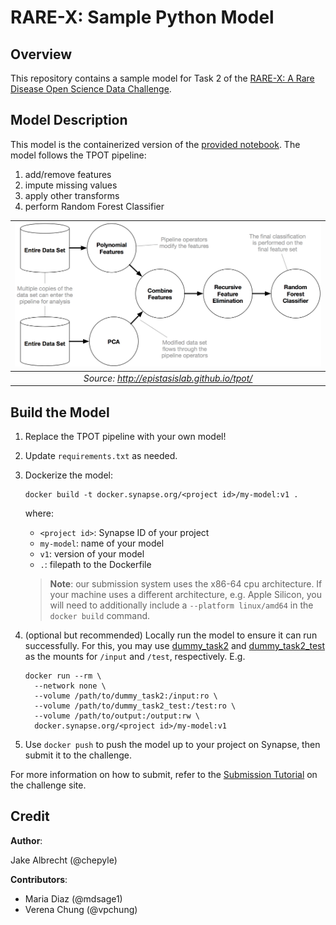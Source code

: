 # RARE-X: Sample Python Model

## Overview
This repository contains a sample model for Task 2 of the [RARE-X: A Rare Disease Open Science Data Challenge](https://www.synapse.org/rarex).

## Model Description
This model is the containerized version of the [provided notebook](https://www.synapse.org/#!Synapse:syn51942435). The model follows the TPOT pipeline:

1. add/remove features
2. impute missing values
3. apply other transforms
4. perform Random Forest Classifier

| ![TPOT pipeline](https://raw.githubusercontent.com/EpistasisLab/tpot/master/images/tpot-pipeline-example.png) |
|:--:|
| _Source: http://epistasislab.github.io/tpot/_|

## Build the Model
1. Replace the TPOT pipeline with your own model!

2. Update `requirements.txt` as needed.

3. Dockerize the model:

   ```
   docker build -t docker.synapse.org/<project id>/my-model:v1 .
   ```

   where:
   * `<project id>`: Synapse ID of your project
   * `my-model`: name of your model
   * `v1`: version of your model
   * `.`: filepath to the Dockerfile

   > **Note**: our submission system uses the x86-64 cpu architecture.  If your machine uses a different architecture, e.g. Apple Silicon, you will need to additionally include a `--platform linux/amd64` in the `docker build` command.  

4. (optional but recommended) Locally run the model to ensure it can run successfully. For this, you may use [dummy_task2](https://www.synapse.org/#!Synapse:syn51614785) and [dummy_task2_test](https://www.synapse.org/#!Synapse:syn51974898) as the mounts for `/input` and `/test`, respectively. E.g.

   ```
   docker run --rm \
     --network none \
     --volume /path/to/dummy_task2:/input:ro \
     --volume /path/to/dummy_task2_test:/test:ro \
     --volume /path/to/output:/output:rw \
     docker.synapse.org/<project id>/my-model:v1
   ```

5. Use `docker push` to push the model up to your project on Synapse, then submit it to the challenge.

For more information on how to submit, refer to the [Submission Tutorial](https://www.synapse.org/#!Synapse:syn51198355/wiki/622697) on the challenge site.

## Credit
**Author**:

Jake Albrecht (@chepyle)

**Contributors**:
* Maria Diaz (@mdsage1)
* Verena Chung (@vpchung)
